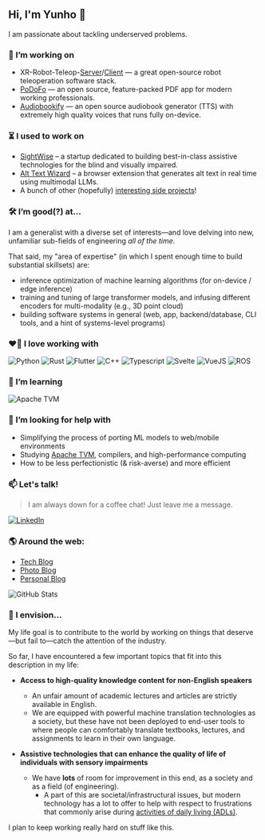 ## Hi, I'm Yunho 👋

I am passionate about tackling underserved problems. 

### 🔭 I’m working on

- XR-Robot-Teleop-[Server](https://github.com/yunho-c/xr-robot-teleop-server)/[Client](https://github.com/yunho-c/xr-robot-teleop-client) — a great open-source robot teleoperation software stack.
- [PoDoFo](https://github.com/yunho-c/podofo) — an open source, feature-packed PDF app for modern working professionals.
- [Audiobookify](https://github.com/yunho-c/audiobookify) — an open source audiobook generator (TTS) with extremely high quality voices that runs fully on-device. 

### ⏳ I used to work on

- [SightWise](https://sightwise.com/) – a startup dedicated to building best-in-class assistive technologies for the blind and visually impaired.
- [Alt Text Wizard](https://) – a browser extension that generates alt text in real time using multimodal LLMs.
- A bunch of other (hopefully) [interesting side projects](https://github.com/yunho-c?tab=repositories&q=&type=source&language=&sort=)!

### 🛠️ I’m good(?) at...

I am a generalist with a diverse set of interests—and love delving into new, unfamiliar sub-fields of engineering *all of the time*.

That said, my "area of expertise" (in which I spent enough time to build substantial skillsets) are: 
- inference optimization of machine learning algorithms (for on-device / edge inference)
- training and tuning of large transformer models, and infusing different encoders for multi-modality (e.g., 3D point cloud)
- building software systems in general (web, app, backend/database, CLI tools, and a hint of systems-level programs)

### ❤️‍🔥 I love working with

<div display="flex">
  <img src="https://img.shields.io/badge/Python-14354C?style=for-the-badge&logo=python&logoColor=white" alt="Python"/>
  <img src="https://img.shields.io/badge/Rust-000000?style=for-the-badge&logo=rust&logoColor=white" alt="Rust"/>
  <img src="https://img.shields.io/badge/Flutter-02569B?style=for-the-badge&logo=flutter&logoColor=white" alt="Flutter"/>
  <img src="https://img.shields.io/badge/C%2B%2B-00599C?style=for-the-badge&logo=c%2B%2B&logoColor=white" alt="C++"/>
  <img src="https://img.shields.io/badge/TypeScript-007ACC?style=for-the-badge&logo=typescript&logoColor=white" alt="Typescript"/>
  <img src="https://img.shields.io/badge/Svelte-4A4A55?style=for-the-badge&logo=svelte&logoColor=FF3E00" alt="Svelte"/>
  <img src="https://img.shields.io/badge/Vue.js-35495E?style=for-the-badge&logo=vue.js&logoColor=4FC08D" alt="VueJS"/>
  <img src="https://img.shields.io/badge/ROS%202-22649A?style=for-the-badge&logo=ROS&logoColor=FFF" alt="ROS"/>
</div>


### 🌱 I’m learning

<div display="flex">
  <img src="https://img.shields.io/badge/Apache_TVM-3C3C3D?style=for-the-badge&logo=ApacheTVM&logoColor=white" alt="Apache TVM"/>
</div>


### 🤔 I’m looking for help with

- Simplifying the process of porting ML models to web/mobile environments
- Studying [Apache TVM](https://github.com/apache/tvm), compilers, and high-performance computing
- How to be less perfectionistic (& risk-averse) and more efficient


### 📫 Let's talk!

> I am always down for a coffee chat! Just leave me a message.

<div display="flex">
  <a href="https://www.linkedin.com/in/yunho--cho/">
    <img src="https://img.shields.io/badge/linkedin-%230077B5.svg?style=for-the-badge&logo=linkedin&logoColor=white" alt="LinkedIn"/>
  </a>
</div>

### 🌎 Around the web:

- [Tech Blog](https://codelog.yunhocho.com/)
- [Photo Blog](https://unsplash.com/@yunhocho)
- [Personal Blog](https://blog.yunhocho.com)

![GitHub Stats](https://github-readme-stats.vercel.app/api?username=yunho-c&bg_color=30,3e5172,536d9c,904e95&title_color=fff&text_color=fff&icon_color=fff&show_icons=true&include_all_commits=true&count_private=true)


### 🌠 I envision...

My life goal is to contribute to the world by working on things that deserve—but fail to—catch the attention of the industry.

So far, I have encountered a few important topics that fit into this description in my life: 

- **Access to high-quality knowledge content for non-English speakers**
  - An unfair amount of academic lectures and articles are strictly available in English.
  - We are equipped with powerful machine translation technologies as a society, but these have not been deployed to end-user tools to where people can comfortably translate textbooks, lectures, and assignments to learn in their own language.

- **Assistive technologies that can enhance the quality of life of individuals with sensory impairments**
  - We have **lots** of room for improvement in this end, as a society and as a field (of engineering).
    - A part of this are societal/infrastructural issues, but modern technology has a lot to offer to help with respect to frustrations that commonly arise during [activities of daily living (ADLs)](https://en.wikipedia.org/wiki/Activities_of_daily_living).

I plan to keep working really hard on stuff like this. 
